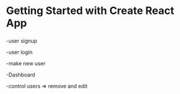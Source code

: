 # Getting Started with Create React App
###
-user signup

-user login

-make new user

-Dashboard

-control users => remove and edit
